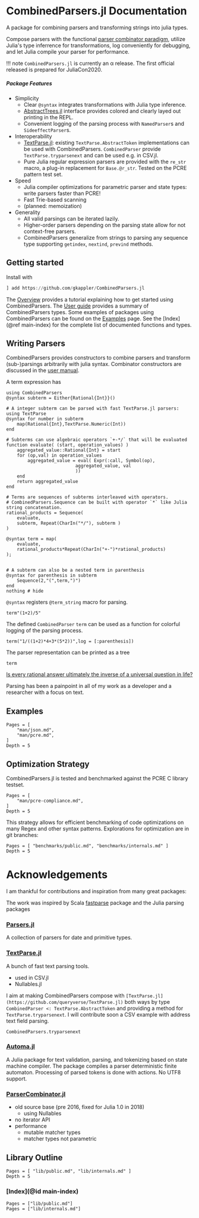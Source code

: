 # CombinedParsers.jl Documentation

A package for combining parsers and transforming strings into julia types.

Compose parsers with the functional [parser combinator paradigm](https://en.wikipedia.org/wiki/Parser_combinator),
utilize Julia's type inferrence for transformations,
log conveniently for debugging, and let Julia compile your parser for performance.


!!! note
    `CombinedParsers.jl` is currently an α release.	The first official released is prepared for JuliaCon2020.

##### Package Features

- Simplicity
  - Clear `@syntax` integrates transformations with Julia type inference.
  - [AbstractTrees.jl](https://github.com/JuliaCollections/AbstractTrees.jl) interface provides colored and clearly layed out printing in the REPL.
  - Convenient logging of the parsing process with `NamedParser`s and `SideeffectParser`s.
- Interoperability
  - [TextParse.jl](https://github.com/queryverse/TextParse.jl): existing `TextParse.AbstractToken` implementations can be used with CombinedParsers. `CombinedParser` provide `TextParse.tryparsenext` and can be used e.g. in CSV.jl.
  - Pure Julia regular expression parsers are provided with the `re_str` macro, a plug-in replacement for `Base.@r_str`.
	Tested on the PCRE pattern test set.
- Speed
  - Julia compiler optimizations for parametric parser and state types: write parsers faster than PCRE!
  - Fast Trie-based scanning
  - (planned: memoization)
- Generality
  - All valid parsings can be iterated lazily.
  - Higher-order parsers depending on the parsing state allow for not context-free parsers.
  - CombinedParsers generalize from strings to parsing any sequence type supporting `getindex`, `nextind`, `prevind` methods.


## Getting started
Install with
```julia
] add https://github.com/gkappler/CombinedParsers.jl
```

The [Overview](@ref) provides a tutorial explaining how to get started using CombinedParsers.
The [User guide](man/user.md) provides a summary of CombinedParsers types.
Some examples of packages using CombinedParsers can be found on the [Examples](@ref) page.
See the [Index](@ref main-index) for the complete list of documented functions and types.

## Writing Parsers
CombinedParsers provides constructors to combine parsers and transform (sub-)parsings arbitrarily with julia syntax.
Combinator constructors are discussed in the [user manual](man/user.md).

A term expression has
```@example session
using CombinedParsers
@syntax subterm = Either{Rational{Int}}()

# A integer subterm can be parsed with fast TextParse.jl parsers:
using TextParse
@syntax for number in subterm
    map(Rational{Int},TextParse.Numeric(Int))
end

# Subterms can use algebraic operators `+-*/` that will be evaluated
function evaluate( (start, operation_values) )
    aggregated_value::Rational{Int} = start
    for (op,val) in operation_values
        aggregated_value = eval( Expr(:call, Symbol(op), 
			              aggregated_value, val
			              ))
    end
    return aggregated_value
end

# Terms are sequences of subterms interleaved with operators.
# CombinedParsers.Sequence can be built with operator `*` like Julia string concatenation.
rational_products = Sequence(
	evaluate, 
	subterm, Repeat(CharIn("*/"), subterm ) 
)

@syntax term = map(
    evaluate, 
    rational_products*Repeat(CharIn("+-")*rational_products)
);


# A subterm can also be a nested term in parenthesis
@syntax for parenthesis in subterm
    Sequence(2,"(",term,")")
end
nothing # hide
```

`@syntax` registers `@term_string` macro for parsing.
```@repl session
term"(1+2)/5"
```

The defined `CombinedParser` `term` can be used as a function for colorful logging of the parsing process.
```@repl session
term("1/((1+2)*4+3*(5*2))",log = [:parenthesis])
```

The parser representation can be printed as a tree
```@repl session
term
```

[Is every rational answer ultimately the inverse of a universal question in life?](https://en.wikipedia.org/wiki/Phrases_from_The_Hitchhiker%27s_Guide_to_the_Galaxy#Answer_to_the_Ultimate_Question_of_Life,_the_Universe,_and_Everything_(42))

Parsing has been a painpoint in all of my work as a developer and a researcher with a focus on text.


## Examples
```@contents
Pages = [
    "man/json.md",
    "man/pcre.md",
]
Depth = 5
```

## Optimization Strategy


CombinedParsers.jl is tested and benchmarked against the PCRE C library testset.
```@contents
Pages = [
    "man/pcre-compliance.md",
]
Depth = 5
```

This strategy allows for efficient benchmarking of code optimizations on many Regex and other syntax patterns.
Explorations for optimization are in git branches:
```@contents
Pages = [ "benchmarks/public.md", "benchmarks/internals.md" ]
Depth = 5
```

# Acknowledgements

I am thankful for contributions and inspiration from many great packages:

The work was inspired by Scala [fastparse](https://github.com/lihaoyi/fastparse) package and the Julia parsing packages
### [Parsers.jl](https://github.com/JuliaData/Parsers.jl)
A collection of parsers for date and primitive types.

### [TextParse.jl](https://github.com/queryverse/TextParse.jl)
A bunch of fast text parsing tools.
- used in CSV.jl
- Nullables.jl

I aim at making CombinedParsers compose with
`[TextParse.jl](https://github.com/queryverse/TextParse.jl)` both ways 
by type `CombinedParser <: TextParse.AbstractToken`
and providing a method for `TextParse.tryparsenext`.
I will contribute soon a CSV example with address text field parsing.


```@docs
CombinedParsers.tryparsenext
```

### [Automa.jl](https://github.com/BioJulia/Automa.jl)
A Julia package for text validation, parsing, and tokenizing based on state machine compiler.
The package compiles a parser deterministic finite automaton.
Processing of parsed tokens is done with actions.
No UTF8 support.

### [ParserCombinator.jl](https://github.com/andrewcooke/ParserCombinator.jl)
- old source base (pre 2016, fixed for Julia 1.0 in 2018)
    - using Nullables
- no iterator API
- performance 
    - mutable matcher types
    - matcher types not parametric

## Library Outline

```@contents
Pages = [ "lib/public.md", "lib/internals.md" ]
Depth = 5
```
### [Index](@id main-index)

```@index
Pages = ["lib/public.md"]
Pages = ["lib/internals.md"]
```

